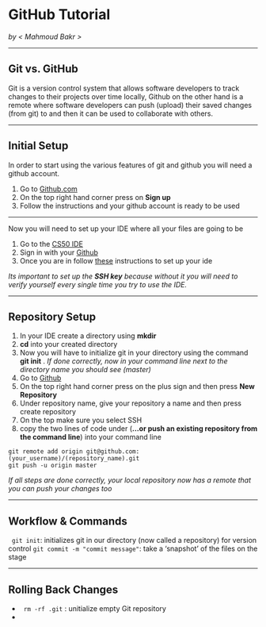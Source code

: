 # GitHub Tutorial

_by < Mahmoud  Bakr >_

---
## Git vs. GitHub
 Git is a version control system that allows software developers to track changes to their projects over time locally, Github on the other hand is a remote where software developers can push (upload) their saved changes (from git) to and then it can be used to collaborate with others. 
![]()


---
## Initial Setup
 In order to start using the various features of git and github you will need a github account.
 1. Go to [Github.com](https://github.com/)
 2. On the top right hand corner press on **Sign up**
 3. Follow the instructions and your github account is ready to be used 
 -------
 Now you will need to set up your IDE where all your files are going to be
1. Go to the [CS50 IDE](https://ide.cs50.io/)
2. Sign in with your [Github](https://github.com/)
3. Once you are in follow [these](https://github.com/hstatsep/ide50) instructions to set up your ide

_Its important to set up the **SSH key** because without it you will need to verify yourself every single time you try to use the IDE._ 


---
## Repository Setup
1. In your IDE create a directory using **mkdir**
2. **cd** into your created directory 
3. Now you will have to initialize git in your directory using the command **git init** .  _If done correctly, now in your command line next to the directory name you should see (master)_
4. Go to [Github](https://github.com/)
5. On the top right hand corner press on the plus sign and then press **New Repository**
6. Under repository name, give your repository a name and then press create repository
7. On the top make sure you select SSH 
8. copy the two lines of code under (**…or push an existing repository from the command line**) into your command line

 ```
 git remote add origin git@github.com:(your_username)/(repository_name).git 
 git push -u origin master 
 ```


_If all steps are done correctly, your local repository now has a remote that you can push your changes too_



---
## Workflow & Commands
``` git init```: initializes git in our directory (now called a repository) for version control
```git commit -m "commit message"```: take a ‘snapshot’ of the files on the stage


---
## Rolling Back Changes
- ``` rm -rf .git``` : unitialize empty Git repository 
- 